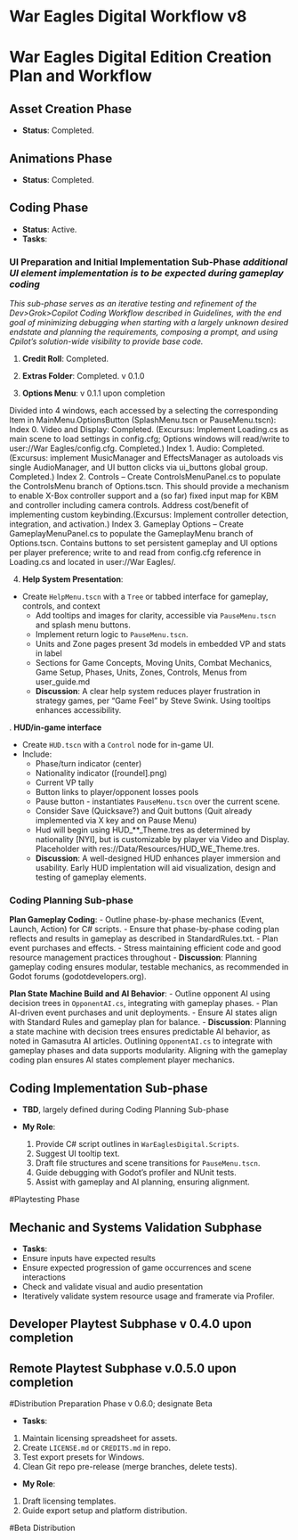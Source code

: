 # War Eagles Digital Workflow v8

# War Eagles Digital Edition Creation Plan and Workflow 

## Asset Creation Phase
- **Status**: Completed.

## Animations Phase
- **Status**: Completed.

## Coding Phase
- **Status**: Active.
- **Tasks**:

### UI Preparation and Initial Implementation Sub-Phase *additional UI element implementation is to be expected during gameplay coding*
*This sub-phase serves as an iterative testing and refinement of the Dev>Grok>Copilot Coding Workflow described in Guidelines, with the end goal of minimizing debugging when starting with a largely unknown desired endstate and planning the requirements, composing a prompt, and using Cpilot’s solution-wide visibility to provide base code.*
 1. **Credit Roll**: Completed.

 2. **Extras Folder**: Completed. v 0.1.0
    
3. **Options Menu**: v 0.1.1 upon completion

  Divided into 4 windows, each accessed by a selecting the corresponding Item in MainMenu.OptionsButton (SplashMenu.tscn or PauseMenu.tscn):
	 Index 0. Video and Display: Completed. (Excursus:  Implement Loading.cs as main scene to load settings in config.cfg;  Options windows will read/write to user://War Eagles/config.cfg.  Completed.)
	 Index 1. Audio: Completed. (Excursus: implement MusicManager and EffectsManager as autoloads vis single AudioManager, and UI button clicks via ui_buttons global group. Completed.) 
	 Index 2. Controls – Create ControlsMenuPanel.cs to populate the ControlsMenu branch of Options.tscn.  This should provide a mechanism to enable X-Box controller support and a (so far) fixed input map for KBM and controller including camera controls. Address cost/benefit of implementing custom keybinding.(Excursus: Implement controller detection, integration, and activation.)
	 Index 3. Gameplay Options – Create GameplayMenuPanel.cs to populate the GameplayMenu branch of Options.tscn.  Contains buttons to set persistent gameplay and UI options per player preference;  write to and read from config.cfg reference in Loading.cs and located in user://War Eagles/. 


4. **Help System Presentation**:
 - Create `HelpMenu.tscn` with a `Tree` or tabbed interface for gameplay, controls, and context 
     - Add tooltips and images for clarity, accessible via `PauseMenu.tscn` and splash menu buttons.
     - Implement return logic to `PauseMenu.tscn`.
     - Units and Zone pages present 3d models in embedded VP and stats in label
     - Sections for Game Concepts, Moving Units, Combat Mechanics, Game Setup,  Phases, Units, Zones, Controls, Menus from user_guide.md
     - **Discussion**: A clear help system reduces player frustration in strategy games, per “Game Feel” by Steve Swink. Using tooltips enhances accessibility. 

.  **HUD/in-game interface**
 - Create `HUD.tscn` with a `Control` node for in-game UI.
 - Include:
     - Phase/turn indicator (center)
     - Nationality indicator ([roundel].png)
     - Current VP tally
     - Button links to player/opponent losses pools
     - Pause button - instantiates `PauseMenu.tscn` over the current scene.
     - Consider Save (Quicksave?) and Quit buttons (Quit already implemented via X key and on Pause Menu)
     - Hud will begin using HUD_**_Theme.tres as determined by nationality [NYI], but is customizable by player via Video and Display.  Placeholder with res://Data/Resources/HUD_WE_Theme.tres.
     - **Discussion**: A well-designed HUD enhances player immersion and usability.  Early HUD implentation will aid visualization, design and testing of gameplay elements.

### Coding Planning Sub-phase

**Plan Gameplay Coding**:
     - Outline phase-by-phase mechanics (Event, Launch, Action) for C# scripts.
     - Ensure that phase-by-phase coding plan reflects and results in gameplay as described in StandardRules.txt.
     - Plan event purchases and effects.
     - Stress maintaining efficient code and good resource management practices throughout 
     - **Discussion**: Planning gameplay coding ensures modular, testable mechanics, as recommended in Godot forums (godotdevelopers.org).

**Plan State Machine Build and AI Behavior**:
     - Outline opponent AI using decision trees in `OpponentAI.cs`, integrating with gameplay phases.
     - Plan AI-driven event purchases and unit deployments.
     - Ensure AI states align with Standard Rules and gameplay plan for balance.
     - **Discussion**: Planning a state machine with decision trees ensures predictable AI behavior, as noted in Gamasutra AI articles. Outlining `OpponentAI.cs` to integrate with gameplay phases and data supports modularity. Aligning with the gameplay coding plan ensures AI states complement player mechanics.

## Coding Implementation Sub-phase

- **TBD**, largely defined during Coding Planning Sub-phase

- **My Role**:
  1. Provide C# script outlines in `WarEaglesDigital.Scripts`.
  2. Suggest UI tooltip text.
  3. Draft file structures and scene transitions for `PauseMenu.tscn`.
  4. Guide debugging with Godot’s profiler and NUnit tests.
  5. Assist with gameplay and AI planning, ensuring alignment.


#Playtesting Phase

## Mechanic and Systems Validation Subphase
- **Tasks**:
 - Ensure inputs have expected results
 - Ensure expected progression of game occurrences and scene interactions
 - Check and validate visual and audio presentation
 - Iteratively validate system resource usage and framerate via Profiler.

## Developer Playtest Subphase v 0.4.0 upon completion

## Remote Playtest Subphase v.0.5.0 upon completion

#Distribution Preparation Phase v 0.6.0; designate Beta
- **Tasks**:
 1. Maintain licensing spreadsheet for assets.
 2. Create `LICENSE.md` or `CREDITS.md` in repo.
 3. Test export presets for Windows.
 4. Clean Git repo pre-release (merge branches, delete tests).
- **My Role**:
 1. Draft licensing templates.
 2. Guide export setup and platform distribution.

#Beta Distribution
